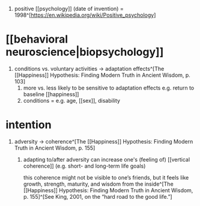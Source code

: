 1. positive [[psychology]] (date of invention) = 1998^[https://en.wikipedia.org/wiki/Positive_psychology]

# [[behavioral neuroscience|biopsychology]]
1. conditions vs. voluntary activities → adaptation effects^[The [[Happiness]] Hypothesis: Finding Modern Truth in Ancient Wisdom, p. 103]
	1. more vs. less likely to be sensitive to adaptation effects e.g. return to baseline [[happiness]]
	2. conditions = e.g. age, [[sex]], disability

# intention
1. adversity → coherence^[The [[Happiness]] Hypothesis: Finding Modern Truth in Ancient Wisdom, p. 155]
	1. adapting to/after adversity can increase one's (feeling of) [[vertical coherence]] (e.g. short- and long-term life goals)
		
		this coherence might not be visible to one’s friends, but it feels like growth, strength, maturity, and wisdom from the inside^[The [[Happiness]] Hypothesis: Finding Modern Truth in Ancient Wisdom, p. 155]^[See King, 2001, on the “hard road to the good life.”]